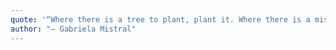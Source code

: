 ```yaml
---
quote: '“Where there is a tree to plant, plant it. Where there is a mistake to correct, correct it. Where there is an effort that everyone avoids, do it yourself.”'
author: "— Gabriela Mistral"
---
```



